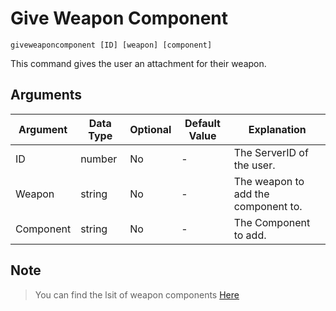 # Give Weapon Component

```
giveweaponcomponent [ID] [weapon] [component]
```

This command gives the user an attachment for their weapon.

## Arguments

| Argument   | Data Type | Optional | Default Value |            Explanation             |
|------------|-----------|----------|---------------|------------------------------------|
| ID         | number    | No       | -             | The ServerID of the user.          |
| Weapon     | string    | No       | -             | The weapon to add the component to. |
| Component  | string    | No       | -             | The Component to add.              |

## Note

> You can find the lsit of weapon components [Here](https://wiki.rage.mp/index.php?title=Weapons_Components)
